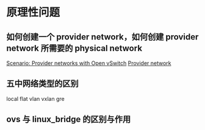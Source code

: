 # 原理性问题

## 如何创建一个 provider network，如何创建 provider network 所需要的 physical network

[Scenario: Provider networks with Open vSwitch](https://docs.openstack.org/liberty/networking-guide/scenario-provider-ovs.html)
[Provider network](https://docs.openstack.org/mitaka/install-guide-ubuntu/launch-instance-networks-provider.html	)

## 五中网络类型的区别

local flat vlan vxlan gre

## ovs 与 linux_bridge 的区别与作用
